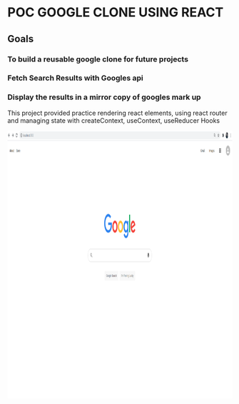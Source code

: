 # POC GOOGLE CLONE USING REACT

## Goals

### To build a reusable google clone for future projects

### Fetch Search Results with Googles api

### Display the results in a mirror copy of googles mark up

This project provided practice rendering react elements,
using react router and managing state with createContext,
useContext, useReducer Hooks


<img src="https://github.com/ajanes780/google_clone/blob/main/pictures/Screenshot.png?raw=true" width="900" height="600">
